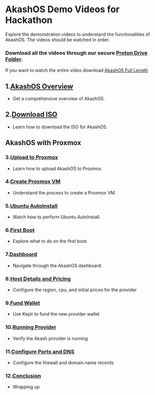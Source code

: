 # AkashOS Demo Videos for Hackathon

Explore the demonstration videos to understand the functionalities of AkashOS. 
The videos should be watched in order.

### Download all the videos through our secure [Proton Drive Folder](https://drive.proton.me/urls/JVY5NXDNER#3HAn5wvvK7xq).

If you want to watch the entire video download [AkashOS Full Length](https://drive.proton.me/urls/TBRF9PDPYR#RCXzIzd3M1Zf)

## 1.[AkashOS Overview](https://drive.proton.me/urls/0MPRRG3A5R#7fTvlgNpDaRn)
   - Get a comprehensive overview of AkashOS.

## 2.[Download ISO](https://drive.proton.me/urls/ZXWFS0A2RG#reve7ZzvDutm)
   - Learn how to download the ISO for AkashOS.

## AkashOS with Proxmox

### 3.[Upload to Proxmox](https://drive.proton.me/urls/369THJABYM#iXusK3Jodc8l)
   - Learn how to upload AkashOS to Proxmox.

### 4.[Create Proxmox VM](https://drive.proton.me/urls/M8GRC6MDZ4#2LKaZKJ2AZPW)
   - Understand the process to create a Proxmox VM.

### 5.[Ubuntu AutoInstall](https://drive.proton.me/urls/BWK9TNMWW0#JoMPH6xRGGlZ)
   - Watch how to perform Ubuntu AutoInstall.

### 6.[First Boot](https://drive.proton.me/urls/CP4035P4S0#8CdxlzqsgyPF)
   - Explore what to do on the first boot.

### 7.[Dashboard](https://drive.proton.me/urls/06Y379ZSY8#lLj2rgRNG0Jh)
   - Navigate through the AkashOS dashboard.

### 8.[Host Details and Pricing](https://drive.proton.me/urls/NEC6P9AJF8#6rKZS13awV5A)
   - Configure the region, cpu, and initial prices for the provider

### 9.[Fund Wallet](https://drive.proton.me/urls/3TP41KHPZG#HM8sEhhdB4N7)
   - Use Keplr to fund the new provider wallet

### 10.[Running Provider](https://drive.proton.me/urls/B7X5K19ZF4#4DeXNHrsPPd9)
   - Verify the Akash provider is running

### 11.[Configure Ports and DNS](https://drive.proton.me/urls/MKNKFG7Q1C#1t6PaSKzT8fF)
   - Configure the firewall and domain name records

### 12.[Conclusion](https://drive.proton.me/urls/CD728017YC#j5RswZCqsahX)
   - Wrapping up





